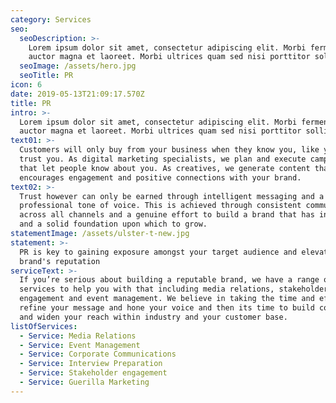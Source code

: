 ```yaml
---
category: Services
seo:
  seoDescription: >-
    Lorem ipsum dolor sit amet, consectetur adipiscing elit. Morbi fermentum
    auctor magna et laoreet. Morbi ultrices quam sed nisi porttitor sollicitudin
  seoImage: /assets/hero.jpg
  seoTitle: PR
icon: 6
date: 2019-05-13T21:09:17.570Z
title: PR
intro: >-
  Lorem ipsum dolor sit amet, consectetur adipiscing elit. Morbi fermentum
  auctor magna et laoreet. Morbi ultrices quam sed nisi porttitor sollicitudin
text01: >-
  Customers will only buy from your business when they know you, like you and
  trust you. As digital marketing specialists, we plan and execute campaigns
  that let people know about you. As creatives, we generate content that
  encourages engagement and positive connections with your brand.
text02: >-
  Trust however can only be earned through intelligent messaging and a
  professional tone of voice. This is achieved through consistent communications
  across all channels and a genuine effort to build a brand that has integrity
  and a solid foundation upon which to grow.
statementImage: /assets/ulster-t-new.jpg
statement: >-
  PR is key to gaining exposure amongst your target audience and elevating your
  brand's reputation
serviceText: >-
  If you’re serious about building a reputable brand, we have a range of PR
  services to help you with that including media relations, stakeholder
  engagement and event management. We believe in taking the time and effort to
  refine your message and hone your voice and then its time to build connections
  and widen your reach within industry and your customer base.
listOfServices:
  - Service: Media Relations
  - Service: Event Management
  - Service: Corporate Communications
  - Service: Interview Preparation
  - Service: Stakeholder engagement
  - Service: Guerilla Marketing
---
```


